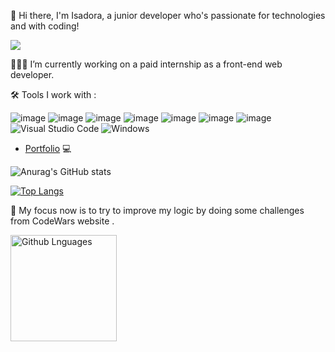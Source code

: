👋 Hi there, I'm Isadora,  a junior developer who's passionate for technologies and with coding! 

<a href="https://www.linkedin.com/in/isadoraclopes" target="_blank"><img src="https://img.shields.io/badge/-LinkedIn-%230077B5?style=for-the-badge&logo=linkedin&logoColor=white" target="_blank"></a>   

👩🏽‍💼 I’m currently working on a paid internship as a front-end web developer.

🛠 Tools I work with : 

![image](https://img.shields.io/badge/HTML5-E34F26?style=for-the-badge&logo=html5&logoColor=white)
![image](https://img.shields.io/badge/CSS3-1572B6?style=for-the-badge&logo=css3&logoColor=white)
![image](https://img.shields.io/badge/JavaScript-323330?style=for-the-badge&logo=javascript&logoColor=F7DF1E)
![image](https://img.shields.io/badge/React-20232A?style=for-the-badge&logo=react&logoColor=61DAFB)
![image](https://img.shields.io/badge/GIT-E44C30?style=for-the-badge&logo=git&logoColor=white)
![image](https://img.shields.io/badge/Azure_DevOps-0078D7?style=for-the-badge&logo=azure-devops&logoColor=white)
![image](https://img.shields.io/badge/Material%20UI-007FFF?style=for-the-badge&logo=mui&logoColor=white)
![Visual Studio Code](https://img.shields.io/badge/Visual%20Studio%20Code-0078d7.svg?style=for-the-badge&logo=visual-studio-code&logoColor=white)
![Windows](https://img.shields.io/badge/Windows-0078D6?style=for-the-badge&logo=windows&logoColor=white)

- [Portfolio](https://isadora96.github.io/portfolio-dev-isa/) 💻 

![Anurag's GitHub stats](https://github-readme-stats.vercel.app/api?username=Isadora96&show_icons=true&theme=dark)

[![Top Langs](https://github-readme-stats.vercel.app/api/top-langs/?username=Isadora96&layout=compact)](https://github.com/anuraghazra/github-readme-stats)

🧠 My focus now is to try to improve my logic by doing some challenges from CodeWars website .

<img height="170em" align="left" alt="Github Lnguages" src="https://github-readme-codewars-stats.herokuapp.com/api/?username=Isadora96&card&colormode=dark_mode" />
